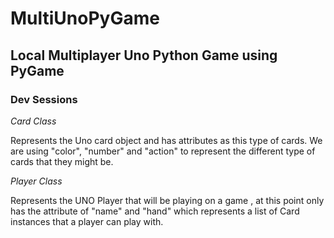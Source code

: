 # MultiUnoPyGame
Local Multiplayer Uno Python Game using PyGame
---

### Dev Sessions 


*Card Class*

Represents the Uno card object and has attributes as this type of cards. We are using "color", "number" and "action" to represent the different type of cards that they might be. 


*Player Class*

Represents the UNO Player that  will be playing on a game , at this point only has the attribute of "name" and "hand" which represents a list of Card instances that a player can play with. 




